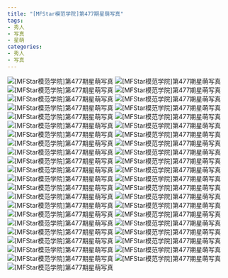 ```yaml
---
title: "[MFStar模范学院]第477期星萌写真"
tags: 
- 秀人
- 写真
- 星萌
categories:
- 秀人
- 写真
---
```


![[MFStar模范学院]第477期星萌写真](https://img.ilovese.xyz/1734715027796.webp)
![[MFStar模范学院]第477期星萌写真](https://img.ilovese.xyz/1734715029677.webp)
![[MFStar模范学院]第477期星萌写真](https://img.ilovese.xyz/1734715031464.webp)
![[MFStar模范学院]第477期星萌写真](https://img.ilovese.xyz/1734715032804.webp)
![[MFStar模范学院]第477期星萌写真](https://img.ilovese.xyz/1734715034146.webp)
![[MFStar模范学院]第477期星萌写真](https://img.ilovese.xyz/1734715035924.webp)
![[MFStar模范学院]第477期星萌写真](https://img.ilovese.xyz/1734715037651.webp)
![[MFStar模范学院]第477期星萌写真](https://img.ilovese.xyz/1734715039591.webp)
![[MFStar模范学院]第477期星萌写真](https://img.ilovese.xyz/1734715041101.webp)
![[MFStar模范学院]第477期星萌写真](https://img.ilovese.xyz/1734715043061.webp)
![[MFStar模范学院]第477期星萌写真](https://img.ilovese.xyz/1734715044807.webp)
![[MFStar模范学院]第477期星萌写真](https://img.ilovese.xyz/1734715046843.webp)
![[MFStar模范学院]第477期星萌写真](https://img.ilovese.xyz/1734715048747.webp)
![[MFStar模范学院]第477期星萌写真](https://img.ilovese.xyz/1734715050448.webp)
![[MFStar模范学院]第477期星萌写真](https://img.ilovese.xyz/1734715051890.webp)
![[MFStar模范学院]第477期星萌写真](https://img.ilovese.xyz/1734715053696.webp)
![[MFStar模范学院]第477期星萌写真](https://img.ilovese.xyz/1734715055538.webp)
![[MFStar模范学院]第477期星萌写真](https://img.ilovese.xyz/1734715057354.webp)
![[MFStar模范学院]第477期星萌写真](https://img.ilovese.xyz/1734715059328.webp)
![[MFStar模范学院]第477期星萌写真](https://img.ilovese.xyz/1734715061438.webp)
![[MFStar模范学院]第477期星萌写真](https://img.ilovese.xyz/1734715062911.webp)
![[MFStar模范学院]第477期星萌写真](https://img.ilovese.xyz/1734715064560.webp)
![[MFStar模范学院]第477期星萌写真](https://img.ilovese.xyz/1734715066455.webp)
![[MFStar模范学院]第477期星萌写真](https://img.ilovese.xyz/1734715068055.webp)
![[MFStar模范学院]第477期星萌写真](https://img.ilovese.xyz/1734715069600.webp)
![[MFStar模范学院]第477期星萌写真](https://img.ilovese.xyz/1734715071562.webp)
![[MFStar模范学院]第477期星萌写真](https://img.ilovese.xyz/1734715073470.webp)
![[MFStar模范学院]第477期星萌写真](https://img.ilovese.xyz/1734715074964.webp)
![[MFStar模范学院]第477期星萌写真](https://img.ilovese.xyz/1734715076666.webp)
![[MFStar模范学院]第477期星萌写真](https://img.ilovese.xyz/1734715078540.webp)
![[MFStar模范学院]第477期星萌写真](https://img.ilovese.xyz/1734715080536.webp)
![[MFStar模范学院]第477期星萌写真](https://img.ilovese.xyz/1734715082043.webp)
![[MFStar模范学院]第477期星萌写真](https://img.ilovese.xyz/1734715083554.webp)
![[MFStar模范学院]第477期星萌写真](https://img.ilovese.xyz/1734715084911.webp)
![[MFStar模范学院]第477期星萌写真](https://img.ilovese.xyz/1734715086702.webp)
![[MFStar模范学院]第477期星萌写真](https://img.ilovese.xyz/1734715088653.webp)
![[MFStar模范学院]第477期星萌写真](https://img.ilovese.xyz/1734715090527.webp)
![[MFStar模范学院]第477期星萌写真](https://img.ilovese.xyz/1734715092319.webp)
![[MFStar模范学院]第477期星萌写真](https://img.ilovese.xyz/1734715093778.webp)
![[MFStar模范学院]第477期星萌写真](https://img.ilovese.xyz/1734715095238.webp)
![[MFStar模范学院]第477期星萌写真](https://img.ilovese.xyz/1734715096976.webp)
![[MFStar模范学院]第477期星萌写真](https://img.ilovese.xyz/1734715098595.webp)
![[MFStar模范学院]第477期星萌写真](https://img.ilovese.xyz/1734715100429.webp)
